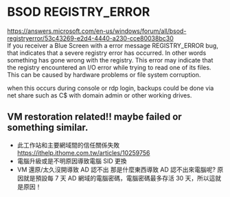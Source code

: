 #  BSOD REGISTRY_ERROR 
https://answers.microsoft.com/en-us/windows/forum/all/bsod-registryerror/53c43269-e2d4-4440-a230-cce80038bc30 <br>
If you receiver a Blue Screen with a error message REGISTRY_ERROR bug, that indicates that a severe registry error has occurred. In other words something has gone wrong with the registry. This error may indicate that the registry encountered an I/O error while trying to read one of its files. This can be caused by hardware problems or file system corruption.

when this occurs during console or rdp login, backups could be done via net share such as C$ with domain admin or other working drives.
## VM restoration related!! maybe failed or something similar.
 - 此工作站和主要網域間的信任關係失敗
https://ithelp.ithome.com.tw/articles/10259756
 - 電腦升級或是不明原因導致電腦 SID 更換
 - VM 還原/太久沒開導致 AD 認不出
那是什麼東西導致 AD 認不出來電腦呢? 原因就是預設每 7 天 AD 網域的電腦密碼，電腦密碼最多存活 30 天，所以這就是原因！
